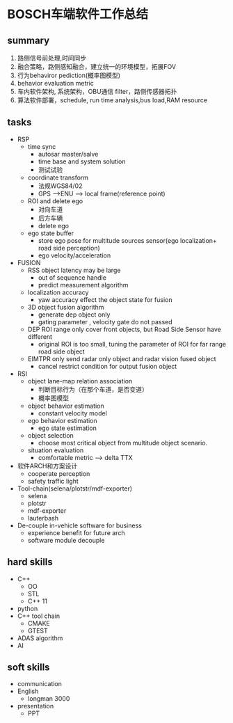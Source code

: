 # BOSCH车端软件工作总结
## summary
1. 路侧信号前处理,时间同步
2. 融合策略，路侧感知融合，建立统一的环境模型，拓展FOV
3. 行为behaviror pediction(概率图模型) 
4. behavior evaluation metric
5. 车内软件架构, 系统架构，OBU通信 filter，路侧传感器拓扑
6. 算法软件部署，schedule, run time analysis,bus load,RAM resource
   
## tasks
- RSP
    - time sync
        - autosar master/salve
        - time base and system solution
        - 测试试验
    - coordinate transform
        - 法规WGS84/02 
        - GPS -->ENU --> local frame(reference point)
    - ROI and delete ego
        - 对向车道
        - 后方车辆
        - delete ego
    - ego state buffer
        - store ego pose for multitude sources sensor(ego localization+ road side perception)
        - ego velocity/acceleration
- FUSION 
    - RSS object latency may be large
        - out of sequence handle
        - predict measurement algorithm
    - localization accuracy
        - yaw accuracy effect the object state for fusion
    - 3D object fusion algorithm
        - generate dep object only
        - gating parameter , velocity gate do not passed
    - DEP ROI range only cover front objects, but Road Side Sensor have different 
        - original ROI is too small, tuning the parameter of ROI for far range road side object
    - EIMTPR only send radar only object and radar vision fused object 
        - cancel restrict condition for output fusion object
- RSI
    - object lane-map relation association
        - 判断目标行为（在那个车道，是否变道）
        - 概率图模型
    - object behavior estimation
        - constant velocity model
    - ego behavior estimation
        - ego state estimation
    - object selection
        - choose most critical object from multitude object scenario.
    - situation evaluation
        - comfortable metric --> delta TTX
- 软件ARCH和方案设计
    - cooperate perception 
    - safety traffic light
- Tool-chain(selena/plotstr/mdf-exporter)
    - selena
    - plotstr
    - mdf-exporter
    - lauterbash
- De-couple in-vehicle software for business
    - experience benefit for future arch
    - software module decouple


## hard skills
- C++
  - OO
  - STL
  - C++ 11
- python
- C++ tool chain
  - CMAKE
  - GTEST
- ADAS algorithm
- AI


## soft skills
- communication
- English
  - longman 3000
- presentation
  - PPT
